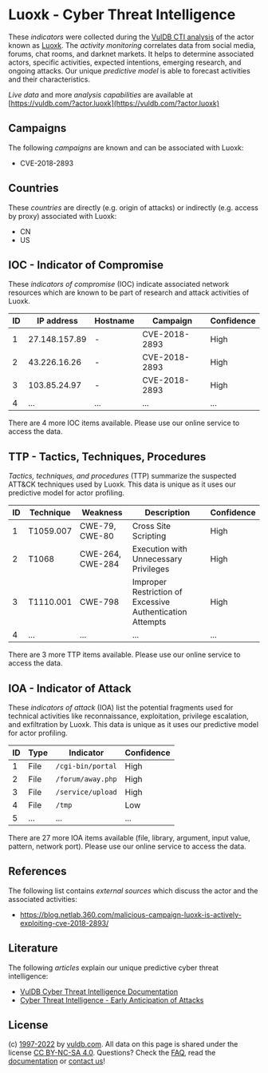 # Luoxk - Cyber Threat Intelligence

These _indicators_ were collected during the [VulDB CTI analysis](https://vuldb.com/?kb.cti) of the actor known as [Luoxk](https://vuldb.com/?actor.luoxk). The _activity monitoring_ correlates data from social media, forums, chat rooms, and darknet markets. It helps to determine associated actors, specific activities, expected intentions, emerging research, and ongoing attacks. Our unique _predictive model_ is able to forecast activities and their characteristics.

_Live data_ and more _analysis capabilities_ are available at [https://vuldb.com/?actor.luoxk](https://vuldb.com/?actor.luoxk)

## Campaigns

The following _campaigns_ are known and can be associated with Luoxk:

* CVE-2018-2893

## Countries

These _countries_ are directly (e.g. origin of attacks) or indirectly (e.g. access by proxy) associated with Luoxk:

* CN
* US

## IOC - Indicator of Compromise

These _indicators of compromise_ (IOC) indicate associated network resources which are known to be part of research and attack activities of Luoxk.

ID | IP address | Hostname | Campaign | Confidence
-- | ---------- | -------- | -------- | ----------
1 | 27.148.157.89 | - | CVE-2018-2893 | High
2 | 43.226.16.26 | - | CVE-2018-2893 | High
3 | 103.85.24.97 | - | CVE-2018-2893 | High
4 | ... | ... | ... | ...

There are 4 more IOC items available. Please use our online service to access the data.

## TTP - Tactics, Techniques, Procedures

_Tactics, techniques, and procedures_ (TTP) summarize the suspected ATT&CK techniques used by Luoxk. This data is unique as it uses our predictive model for actor profiling.

ID | Technique | Weakness | Description | Confidence
-- | --------- | -------- | ----------- | ----------
1 | T1059.007 | CWE-79, CWE-80 | Cross Site Scripting | High
2 | T1068 | CWE-264, CWE-284 | Execution with Unnecessary Privileges | High
3 | T1110.001 | CWE-798 | Improper Restriction of Excessive Authentication Attempts | High
4 | ... | ... | ... | ...

There are 3 more TTP items available. Please use our online service to access the data.

## IOA - Indicator of Attack

These _indicators of attack_ (IOA) list the potential fragments used for technical activities like reconnaissance, exploitation, privilege escalation, and exfiltration by Luoxk. This data is unique as it uses our predictive model for actor profiling.

ID | Type | Indicator | Confidence
-- | ---- | --------- | ----------
1 | File | `/cgi-bin/portal` | High
2 | File | `/forum/away.php` | High
3 | File | `/service/upload` | High
4 | File | `/tmp` | Low
5 | ... | ... | ...

There are 27 more IOA items available (file, library, argument, input value, pattern, network port). Please use our online service to access the data.

## References

The following list contains _external sources_ which discuss the actor and the associated activities:

* https://blog.netlab.360.com/malicious-campaign-luoxk-is-actively-exploiting-cve-2018-2893/

## Literature

The following _articles_ explain our unique predictive cyber threat intelligence:

* [VulDB Cyber Threat Intelligence Documentation](https://vuldb.com/?kb.cti)
* [Cyber Threat Intelligence - Early Anticipation of Attacks](https://www.scip.ch/en/?labs.20201022)

## License

(c) [1997-2022](https://vuldb.com/?kb.changelog) by [vuldb.com](https://vuldb.com/?kb.about). All data on this page is shared under the license [CC BY-NC-SA 4.0](https://creativecommons.org/licenses/by-nc-sa/4.0/). Questions? Check the [FAQ](https://vuldb.com/?kb.faq), read the [documentation](https://vuldb.com/?kb) or [contact us](https://vuldb.com/?contact)!
